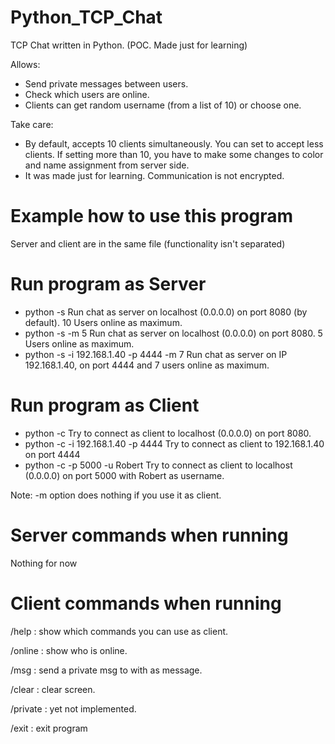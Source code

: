 # Python_TCP_Chat
TCP Chat written in Python. (POC. Made just for learning)

Allows:

* Send private messages between users.
* Check which users are online.
* Clients can get random username (from a list of 10) or choose one.

Take care:

* By default, accepts 10 clients simultaneously. You can set to accept less clients. If setting more than 10, you have to make some changes to color and name assignment from server side.
* It was made just for learning. Communication is not encrypted.

# Example how to use this program

Server and client are in the same file (functionality isn't separated)

# Run program as Server

* python -s
Run chat as server on localhost (0.0.0.0) on port 8080 (by default). 10 Users online as maximum. 
* python -s -m 5
Run chat as server on localhost (0.0.0.0) on port 8080. 5 Users online as maximum.
* python -s  -i 192.168.1.40 -p 4444 -m 7
Run chat as server on IP 192.168.1.40, on port 4444 and 7 users online as maximum.

# Run program as Client

* python -c
Try to connect as client to localhost (0.0.0.0) on port 8080.
* python -c -i 192.168.1.40 -p 4444
Try to connect as client to 192.168.1.40 on port 4444
* python -c -p 5000 -u Robert
Try to connect as client to localhost (0.0.0.0) on port 5000 with Robert as username.

Note: -m option does nothing if you use it as client.

# Server commands when running

Nothing for now

# Client commands when running

/help : show which commands you can use as client.

/online : show who is online.

/msg <username> <text> : send a private msg to <username> with <text> as message.
 
/clear : clear screen.

/private <username> : yet not implemented. 
 
/exit : exit program
 
